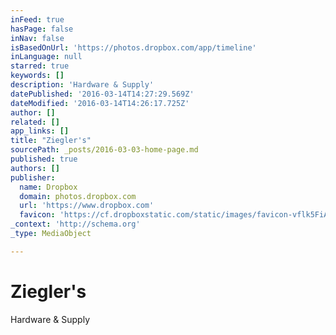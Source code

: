 ```yaml
---
inFeed: true
hasPage: false
inNav: false
isBasedOnUrl: 'https://photos.dropbox.com/app/timeline'
inLanguage: null
starred: true
keywords: []
description: 'Hardware & Supply'
datePublished: '2016-03-14T14:27:29.569Z'
dateModified: '2016-03-14T14:26:17.725Z'
author: []
related: []
app_links: []
title: "Ziegler's"
sourcePath: _posts/2016-03-03-home-page.md
published: true
authors: []
publisher:
  name: Dropbox
  domain: photos.dropbox.com
  url: 'https://www.dropbox.com'
  favicon: 'https://cf.dropboxstatic.com/static/images/favicon-vflk5FiAC.ico'
_context: 'http://schema.org'
_type: MediaObject

---
```

# Ziegler's

Hardware & Supply